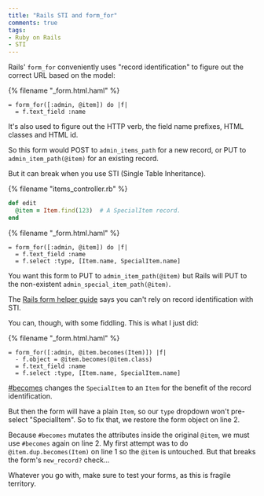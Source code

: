```yaml
---
title: "Rails STI and form_for"
comments: true
tags:
- Ruby on Rails
- STI
---
```


Rails' `form_for` conveniently uses "record identification" to figure out the correct URL based on the model:

{% filename "_form.html.haml" %}
``` haml _form.html.haml
= form_for([:admin, @item]) do |f|
  = f.text_field :name
```

It's also used to figure out the HTTP verb, the field name prefixes, HTML classes and HTML id.

So this form would POST to `admin_items_path` for a new record, or PUT to `admin_item_path(@item)` for an existing record.

But it can break when you use STI (Single Table Inheritance).

{% filename "items_controller.rb" %}
``` ruby items_controller.rb
def edit
  @item = Item.find(123)  # A SpecialItem record.
end
```

{% filename "_form.html.haml" %}
``` haml _form.html.haml
= form_for([:admin, @item]) do |f|
  = f.text_field :name
  = f.select :type, [Item.name, SpecialItem.name]
```

You want this form to PUT to `admin_item_path(@item)` but Rails will PUT to the non-existent `admin_special_item_path(@item)`.

The [Rails form helper guide](http://guides.rubyonrails.org/form_helpers.html) says you can't rely on record identification with STI.

You can, though, with some fiddling. This is what I just did:

{% filename "_form.html.haml" %}
``` haml _form.html.haml
= form_for([:admin, @item.becomes(Item)]) |f|
  - f.object = @item.becomes(@item.class)
  = f.text_field :name
  = f.select :type, [Item.name, SpecialItem.name]
```

[#becomes](http://apidock.com/rails/ActiveRecord/Persistence/becomes) changes the `SpecialItem` to an `Item` for the benefit of the record identification.

But then the form will have a plain `Item`, so our `type` dropdown won't pre-select "SpecialItem". So to fix that, we restore the form object on line 2.

Because `#becomes` mutates the attributes inside the original `@item`, we must use `#becomes` again on line 2.
My first attempt was to do `@item.dup.becomes(Item)` on line 1 so the `@item` is untouched. But that breaks the form's `new_record?` check…

Whatever you go with, make sure to test your forms, as this is fragile territory.
